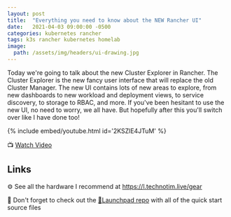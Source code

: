 ```yaml
---
layout: post
title:  "Everything you need to know about the NEW Rancher UI"
date:   2021-04-03 09:00:00 -0500
categories: kubernetes rancher 
tags: k3s rancher kubernetes homelab
image:
  path: /assets/img/headers/ui-drawing.jpg
---
```


Today we're going to talk about the new Cluster Explorer in Rancher.  The Cluster Explorer is the new fancy user interface that will replace the old Cluster Manager.  The new UI contains lots of new areas to explore, from new dashboards to new workload and deployment views, to service discovery, to storage to RBAC, and more.  If you've been hesitant to use the new UI, no need to worry, we all have.  But hopefully after this you'll switch over like I have done too!

{% include embed/youtube.html id='2KSZlE4JTuM' %}

📺 [Watch Video](https://www.youtube.com/watch?v=2KSZlE4JTuM)

## Links

⚙️ See all the hardware I recommend at <https://l.technotim.live/gear>

🚀 Don't forget to check out the [🚀Launchpad repo](https://l.technotim.live/quick-start) with all of the quick start source files
